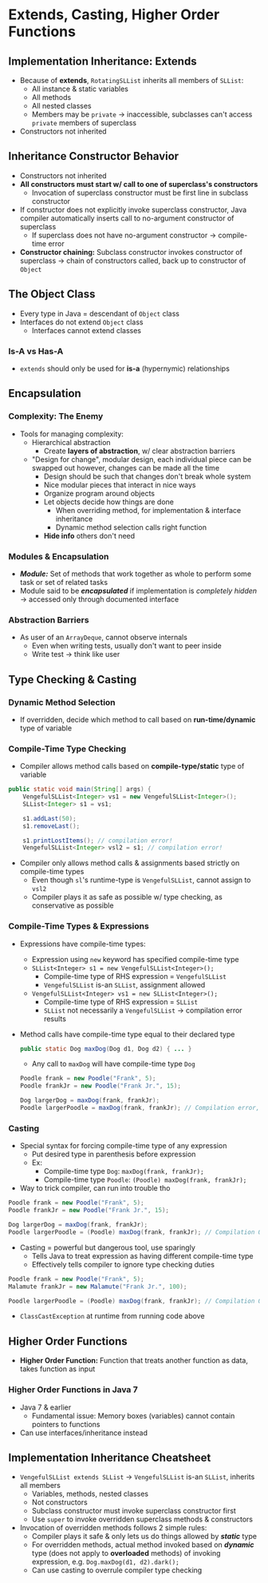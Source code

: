 # Extends, Casting, Higher Order Functions

## Implementation Inheritance: Extends
* Because of **extends**, `RotatingSLList` inherits all members of `SLList`:
    * All instance & static variables
    * All methods
    * All nested classes
    * Members may be `private` → inaccessible, subclasses can't access `private` members of superclass
* Constructors not inherited


## Inheritance Constructor Behavior
* Constructors not inherited
* **All constructors must start w/ call to one of superclass's constructors**
    * Invocation of superclass constructor must be first line in subclass constructor
* If constructor does not explicitly invoke superclass constructor, Java compiler automatically inserts call to no-argument constructor of superclass
    * If superclass does not have no-argument constructor → compile-time error
* **Constructor chaining:** Subclass constructor invokes constructor of superclass → chain of constructors called, back up to constructor of `Object`


## The Object Class
* Every type in Java = descendant of `Object` class
* Interfaces do not extend `Object` class
    * Interfaces cannot extend classes

### Is-A vs Has-A
* `extends` should only be used for **is-a** (hypernymic) relationships


## Encapsulation

### Complexity: The Enemy
* Tools for managing complexity:
    * Hierarchical abstraction
        * Create **layers of abstraction**, w/ clear abstraction barriers
    * "Design for change", modular design, each individual piece can be swapped out however, changes can be made all the time
        * Design should be such that changes don't break whole system
        * Nice modular pieces that interact in nice ways
        * Organize program around objects
        * Let objects decide how things are done
            * When overriding method, for implementation & interface inheritance
            * Dynamic method selection calls right function
        * **Hide info** others don't need

### Modules & Encapsulation
* ***Module:*** Set of methods that work together as whole to perform some task or set of related tasks
* Module said to be ***encapsulated*** if implementation is _completely hidden_ → accessed only through documented interface

### Abstraction Barriers
* As user of an `ArrayDeque`, cannot observe internals
    * Even when writing tests, usually don't want to peer inside
    * Write test → think like user


## Type Checking & Casting

### Dynamic Method Selection
* If overridden, decide which method to call based on **run-time/dynamic** type of variable

### Compile-Time Type Checking
* Compiler allows method calls based on **compile-type/static** type of variable

```java
public static void main(String[] args) {
    VengefulSLList<Integer> vs1 = new VengefulSLList<Integer>();
    SLList<Integer> s1 = vs1;

    s1.addLast(50);
    s1.removeLast();

    s1.printLostItems(); // compilation error!
    VengefulSLList<Integer> vsl2 = s1; // compilation error!
```

* Compiler only allows method calls & assignments based strictly on compile-time types
    * Even though `sl`'s runtime-type is `VengefulSLList`, cannot assign to `vsl2`
    * Compiler plays it as safe as possible w/ type checking, as conservative as possible

### Compile-Time Types & Expressions
* Expressions have compile-time types:
    * Expression using `new` keyword has specified compile-time type
    * `SLList<Integer> s1 = new VengefulSLList<Integer>();`
        * Compile-time type of RHS expression = `VengefulSLList`
        * `VengefulSLList` is-an `SLList`, assignment allowed
    * `VengefulSLList<Integer> vs1 = new SLList<Integer>();`
        * Compile-time type of RHS expression = `SLList`
        * `SLList` not necessarily a `VengefulSLList` → compilation error results
* Method calls have compile-time type equal to their declared type
    ```java
    public static Dog maxDog(Dog d1, Dog d2) { ... }
    ```
    * Any call to `maxDog` will have compile-time type `Dog`

    ```java
    Poodle frank = new Poodle("Frank", 5);
    Poodle frankJr = new Poodle("Frank Jr.", 15);

    Dog largerDog = maxDog(frank, frankJr);
    Poodle largerPoodle = maxDog(frank, frankJr); // Compilation error, RHS has compile-time type Dog
    ```

### Casting
* Special syntax for forcing compile-time type of any expression
    * Put desired type in parenthesis before expression
    * Ex:
        * Compile-time type `Dog`: `maxDog(frank, frankJr);`
        * Compile-time type `Poodle`: `(Poodle) maxDog(frank, frankJr);`
* Way to trick compiler, can run into trouble tho

```java
Poodle frank = new Poodle("Frank", 5);
Poodle frankJr = new Poodle("Frank Jr.", 15);

Dog largerDog = maxDog(frank, frankJr);
Poodle largerPoodle = (Poodle) maxDog(frank, frankJr); // Compilation OK, RHS has compile-time type Poodle
```

* Casting = powerful but dangerous tool, use sparingly
    * Tells Java to treat expression as having different compile-time type
    * Effectively tells compiler to ignore type checking duties

```java
Poodle frank = new Poodle("Frank", 5);
Malamute frankJr = new Malamute("Frank Jr.", 100);

Poodle largerPoodle = (Poodle) maxDog(frank, frankJr); // Compilation OK, errors at run-time
```
* `ClassCastException` at runtime from running code above


## Higher Order Functions
* **Higher Order Function:** Function that treats another function as data, takes function as input

### Higher Order Functions in Java 7
* Java 7 & earlier
    * Fundamental issue: Memory boxes (variables) cannot contain pointers to functions
* Can use interfaces/inheritance instead


## Implementation Inheritance Cheatsheet
* `VengefulSLList extends SLList` → `VengefulSLList` is-an `SLList`, inherits all members
    * Variables, methods, nested classes
    * Not constructors
    * Subclass constructor must invoke superclass constructor first
    * Use `super` to invoke overridden superclass methods & constructors
* Invocation of overridden methods follows 2 simple rules:
    * Compiler plays it safe & only lets us do things allowed by ***static*** type
    * For overridden methods, actual method invoked based on ***dynamic*** type (does not apply to **overloaded** methods) of invoking expression, e.g. `Dog.maxDog(d1, d2).dark();`
    * Can use casting to overrule compiler type checking
